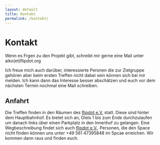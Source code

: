```yaml
---
layout: default
title: Kontakt
permalink: /kontakt/
---
```


# Kontakt

Wenn es Frgen zu den Projekt gibt, schreibt mir gerne eine Mail unter aiko(et)flipdot.org

Ich freue mich auch darüber, interessierte Peronen die zur Zielgruppe gehören aber beim ersten Treffen nicht dabei sein
können sich bei mir melden. Ich kann dann das Interesse besser abschätzen und euch vor dem nächsten Termin nochmal eine Mail schreiben.


## Anfahrt 

Die Treffen finden in den Räumen des [flipdot e.V.](https://flipdot.org/) statt. Diese sind hinter dem Hauptbahnhof. 
Es bietet sich an, Gleis 1 bis zum Ende durchzulaufen um danach links über einen Parkplatz in den Innenhof zu gelangen. 
Eine Wegbeschreibung findet sich auch [flipdot e.V.](https://flipdot.org//wiki/Kontakt).
Personen, die den Space nicht finden können uns unter +49 561 47395848 im Spcae erreichen. 
Wir kommen dann raus und finden euch.

